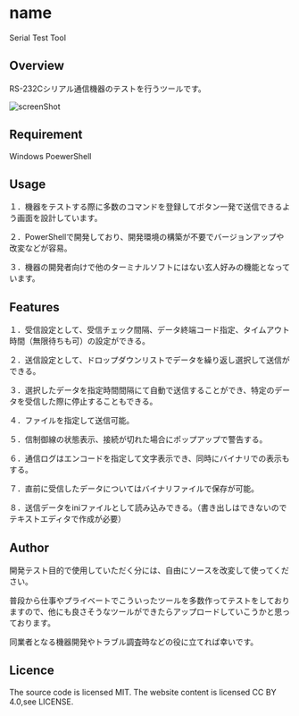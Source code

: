 # name
Serial Test Tool

## Overview
RS-232Cシリアル通信機器のテストを行うツールです。

![screenShot](https://github.com/user-attachments/assets/f13de115-59d3-4acf-90c9-7fc042ed1986)

## Requirement
Windows PoewerShell

## Usage
１．機器をテストする際に多数のコマンドを登録してボタン一発で送信できるよう画面を設計しています。

２．PowerShellで開発しており、開発環境の構築が不要でバージョンアップや改変などが容易。

３．機器の開発者向けで他のターミナルソフトにはない玄人好みの機能となっています。

## Features
１．受信設定として、受信チェック間隔、データ終端コード指定、タイムアウト時間（無限待ちも可）の設定ができる。

２．送信設定として、ドロップダウンリストでデータを繰り返し選択して送信ができる。

３．選択したデータを指定時間間隔にて自動で送信することができ、特定のデータを受信した際に停止することもできる。

４．ファイルを指定して送信可能。

５．信制御線の状態表示、接続が切れた場合にポップアップで警告する。

６．通信ログはエンコードを指定して文字表示でき、同時にバイナリでの表示もする。

７．直前に受信したデータについてはバイナリファイルで保存が可能。

８．送信データをiniファイルとして読み込みできる。（書き出しはできないのでテキストエディタで作成が必要）

## Author
開発テスト目的で使用していただく分には、自由にソースを改変して使ってください。

普段から仕事やプライベートでこういったツールを多数作ってテストをしておりますので、他にも良さそうなツールができたらアップロードしていこうかと思っております。

同業者となる機器開発やトラブル調査時などの役に立てれば幸いです。

## Licence
The source code is licensed MIT. The website content is licensed CC BY 4.0,see LICENSE.

